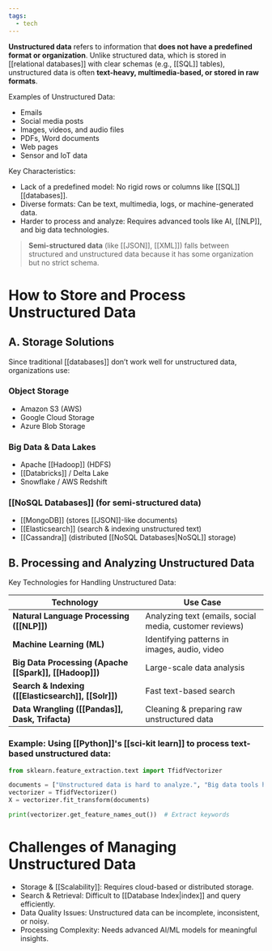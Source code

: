 ```yaml
---
tags:
  - tech
---
```

**Unstructured data** refers to information that **does not have a predefined format or organization**.
Unlike structured data, which is stored in [[relational databases]] with clear schemas (e.g., [[SQL]] tables), unstructured data is often **text-heavy, multimedia-based, or stored in raw formats**.

Examples of Unstructured Data:
- Emails
- Social media posts
- Images, videos, and audio files
- PDFs, Word documents
- Web pages
- Sensor and IoT data

Key Characteristics:
- Lack of a predefined model: No rigid rows or columns like [[SQL]] [[databases]].
- Diverse formats: Can be text, multimedia, logs, or machine-generated data.
- Harder to process and analyze: Requires advanced tools like AI, [[NLP]], and big data technologies.

> **Semi-structured data** (like [[JSON]], [[XML]]) falls between structured and unstructured data because it has some organization but no strict schema.

# How to Store and Process Unstructured Data
## A. Storage Solutions
Since traditional [[databases]] don’t work well for unstructured data, organizations use:
### Object Storage
- Amazon S3 (AWS)
- Google Cloud Storage
- Azure Blob Storage
### Big Data & Data Lakes
- Apache [[Hadoop]] (HDFS)
- [[Databricks]] / Delta Lake
- Snowflake / AWS Redshift
### [[NoSQL Databases]] (for semi-structured data)
- [[MongoDB]] (stores [[JSON]]-like documents)
- [[Elasticsearch]] (search & indexing unstructured text)
- [[Cassandra]] (distributed [[NoSQL Databases|NoSQL]] storage)

## B. Processing and Analyzing Unstructured Data
Key Technologies for Handling Unstructured Data:

| Technology                                             | Use Case                                                |
| ------------------------------------------------------ | ------------------------------------------------------- |
| **Natural Language Processing ([[NLP]])**              | Analyzing text (emails, social media, customer reviews) |
| **Machine Learning (ML)**                              | Identifying patterns in images, audio, video            |
| **Big Data Processing (Apache [[Spark]], [[Hadoop]])** | Large-scale data analysis                               |
| **Search & Indexing ([[Elasticsearch]], [[Solr]])**    | Fast text-based search                                  |
| **Data Wrangling ([[Pandas]], Dask, Trifacta)**        | Cleaning & preparing raw unstructured data              |
### Example: Using **[[Python]]**'s [[sci-kit learn]] to process text-based unstructured data:
```python
from sklearn.feature_extraction.text import TfidfVectorizer

documents = ["Unstructured data is hard to analyze.", "Big data tools help extract insights."]
vectorizer = TfidfVectorizer()
X = vectorizer.fit_transform(documents)

print(vectorizer.get_feature_names_out())  # Extract keywords
```

# Challenges of Managing Unstructured Data
- Storage & [[Scalability]]: Requires cloud-based or distributed storage.
- Search & Retrieval: Difficult to [[Database Index|index]] and query efficiently.
- Data Quality Issues: Unstructured data can be incomplete, inconsistent, or noisy.
- Processing Complexity: Needs advanced AI/ML models for meaningful insights.
